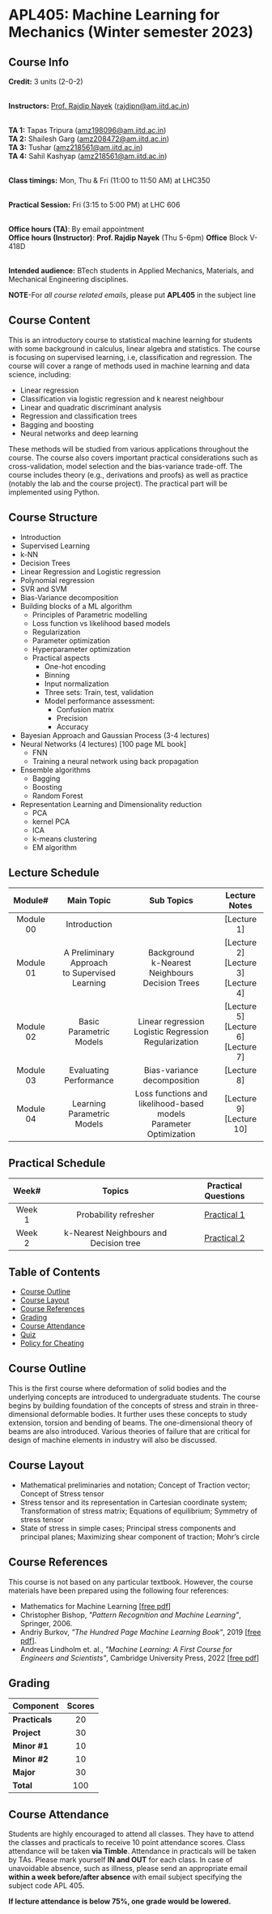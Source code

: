 # APL405: Machine Learning for Mechanics (Winter semester 2023)


## Course Info

**Credit:** 3 units (2-0-2) <br> <br>

**Instructors:** [Prof. Rajdip Nayek](https://sites.google.com/view/rajdip-nayek/) (rajdipn@am.iitd.ac.in) <br> <br>

**TA 1:** Tapas Tripura (amz198096@am.iitd.ac.in) <br> 
**TA 2:** Shailesh Garg (amz208472@am.iitd.ac.in) <br>
**TA 3:** Tushar (amz218561@am.iitd.ac.in) <br>
**TA 4:** Sahil Kashyap (amz218561@am.iitd.ac.in) <br><br>

**Class timings:** Mon, Thu & Fri (11:00 to 11:50 AM) at LHC350 <br><br>

**Practical Session:** Fri (3:15 to 5:00 PM) at LHC 606 <br> <br>

**Office hours (TA)**: By email appointment <br> 
**Office hours (Instructor)**: **Prof. Rajdip Nayek** (Thu 5-6pm) **Office** Block V-418D <br><br>

**Intended audience:** BTech students in Applied Mechanics, Materials, and Mechanical Engineering disciplines.

**NOTE**-For *all course related emails*, please put **APL405** in the subject line <br>

## Course Content
This is an introductory course to statistical machine learning for students with some background in calculus, linear algebra and statistics. The course is focusing on supervised learning, i.e, classification and regression. The course will cover a range of methods used in machine learning and data science, including:
- Linear regression
- Classification via logistic regression and k nearest neighbour
- Linear and quadratic discriminant analysis
- Regression and classification trees
- Bagging and boosting
- Neural networks and deep learning

These methods will be studied from various applications throughout the course. The course also covers important practical considerations such as cross-validation, model selection and the bias-variance trade-off. The course includes theory (e.g., derivations and proofs) as well as practice (notably the lab and the course project). The practical part will be implemented using Python.

## Course Structure
* Introduction 
* Supervised Learning 
* k-NN 
* Decision Trees 
* Linear Regression and Logistic regression 
* Polynomial regression
* SVR and SVM
* Bias-Variance decomposition
* Building blocks of a ML algorithm
  * Principles of Parametric modelling
  * Loss function vs likelihood based models
  * Regularization
  * Parameter optimization
  * Hyperparameter optimization
  * Practical aspects
    * One-hot encoding
    * Binning
    * Input normalization
    * Three sets: Train, test, validation
    * Model performance assessment: 
      * Confusion matrix
      * Precision
      * Accuracy
* Bayesian Approach and Gaussian Process (3-4 lectures)
* Neural Networks (4 lectures) [100 page ML book]
  * FNN
  * Training a neural network using back propagation
* Ensemble algorithms
  * Bagging
  * Boosting
  * Random Forest
* Representation Learning and Dimensionality reduction
  * PCA
  * kernel PCA
  * ICA
  * k-means clustering
  * EM algorithm

## Lecture Schedule

|Module#| Main Topic | Sub Topics|Lecture Notes| 
|:----------:|:----------------------------: |:------------------:|:-------------:|
|Module 00| Introduction | | [Lecture 1]  |
|Module 01| A Preliminary Approach <br> to Supervised Learning| Background <br> k-Nearest Neighbours <br> Decision Trees | [Lecture 2] <br> [Lecture 3] <br> [Lecture 4]| 
|Module 02| Basic Parametric Models | Linear regression <br> Logistic Regression <br> Regularization | [Lecture 5] <br> [Lecture 6] <br> [Lecture 7]| 
|Module 03| Evaluating Performance | Bias-variance decomposition | [Lecture 8] |
|Module 04| Learning Parametric Models | Loss functions and likelihood-based models <br> Parameter Optimization | [Lecture 9] <br> [Lecture 10] 






## Practical Schedule

|Week# | Topics| Practical Questions| 
|:------:|:---------:|:--------:|
| Week 1 | Probability refresher | [Practical 1](Practical/Practical_1.pdf) | 
| Week 2 | k-Nearest Neighbours and Decision tree  | [Practical 2](Practical/Practical_2.pdf) | 




## Table of Contents
- [Course Outline](#course-outline)
- [Course Layout](#course-layout)
- [Course References](#course-references)
- [Grading](#grading)
- [Course Attendance](#course-attendance)
- [Quiz](#quiz)
- [Policy for Cheating](#policy-for-cheating)

## Course Outline
This is the first course where deformation of solid bodies and the underlying concepts are introduced to undergraduate students. The course begins by building foundation of the concepts of stress and strain in three-dimensional deformable bodies. It further uses these concepts to study extension, torsion and bending of beams. The one-dimensional theory of beams are also introduced. Various theories of failure that are critical for design of machine elements in industry will also be discussed.

## Course Layout
- Mathematical preliminaries and notation; Concept of Traction vector; Concept of Stress tensor
- Stress tensor and its representation in Cartesian coordinate system; Transformation of stress matrix; Equations of equilibrium; Symmetry of stress tensor
- State of stress in simple cases; Principal stress components and principal planes; Maximizing shear component of traction; Mohr’s circle

## Course References
This course is not based on any particular textbook. However, the course materials have been prepared using the following four references:
* Mathematics for Machine Learning [[free pdf](https://mml-book.github.io/book/mml-book.pdf)]
* Christopher Bishop, *"Pattern Recognition and Machine Learning"*, Springer, 2006.
* Andriy Burkov, *"The Hundred Page Machine Learning Book"*, 2019 [[free pdf](http://ema.cri-info.cm/wp-content/uploads/2019/07/2019BurkovTheHundred-pageMachineLearning.pdf)].
*  Andreas Lindholm et. al., *"Machine Learning: A First Course for Engineers and Scientists"*, Cambridge University Press, 2022 [[free pdf](http://smlbook.org/book/sml-book-draft-latest.pdf)]


## Grading  

|Component|Scores| 
|:---|:-----:|
|**Practicals** | 20 |
|**Project**    | 30 |
|**Minor #1**   | 10 | 
|**Minor #2**   | 10 | 
|**Major**      | 30 | 
|**Total**      | 100| 

## Course Attendance
Students are highly encouraged to attend all classes. They have to attend the classes and practicals to receive 10 point attendance scores. Class attendance will be taken **via Timble**. Attendance in practicals will be taken by TAs. Please mark yourself **IN and OUT** for each class. In case of unavoidable absence, such as illness, please send an appropriate email **within a week before/after absence** with email subject specifying the subject code APL 405. <br>

**If lecture attendance is below 75%, one grade would be lowered.**
